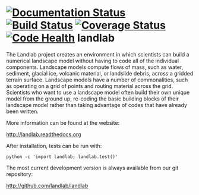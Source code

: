 
[![Documentation Status](https://readthedocs.org/projects/landlab/badge/?version=latest)](https://readthedocs.org/projects/landlab/?badge=latest)
[![Build Status](https://travis-ci.org/landlab/landlab.svg?branch=master)](https://travis-ci.org/landlab/landlab)
[![Coverage Status](https://coveralls.io/repos/landlab/landlab/badge.png)](https://coveralls.io/r/landlab/landlab)
[![Code Health](https://landscape.io/github/landlab/landlab/master/landscape.svg)](https://landscape.io/github/landlab/landlab/master)
landlab
=======

The Landlab project creates an environment in which scientists can build a
numerical landscape model without having to code all of the individual
components. Landscape models compute flows of mass, such as water, sediment,
glacial ice, volcanic material, or landslide debris, across a gridded terrain
surface. Landscape models have a number of commonalities, such as operating on
a grid of points and routing material across the grid. Scientists who want to
use a landscape model often build their own unique model from the ground up,
re-coding the basic building blocks of their landscape model rather than
taking advantage of codes that have already been written.

More information can be found at the website:

http://landlab.readthedocs.org

After installation, tests can be run with:

    python -c 'import landlab; landlab.test()'

The most current development version is always available from our git
repository:

http://github.com/landlab/landlab


